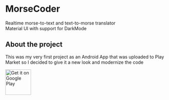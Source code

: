 # MorseCoder
Realtime morse-to-text and text-to-morse translator<br/>
Material UI with support for DarkMode

## About the project
This was my very first project as an Android App that was uploaded to Play Market so I decided to give it a new look and modernize the code

<a href='https://play.google.com/store/apps/details?id=com.programming.monk.morsecodetranslator'><img alt='Get it on Google Play' src='https://play.google.com/intl/en_us/badges/images/generic/en_badge_web_generic.png' height='80px'/></a>

